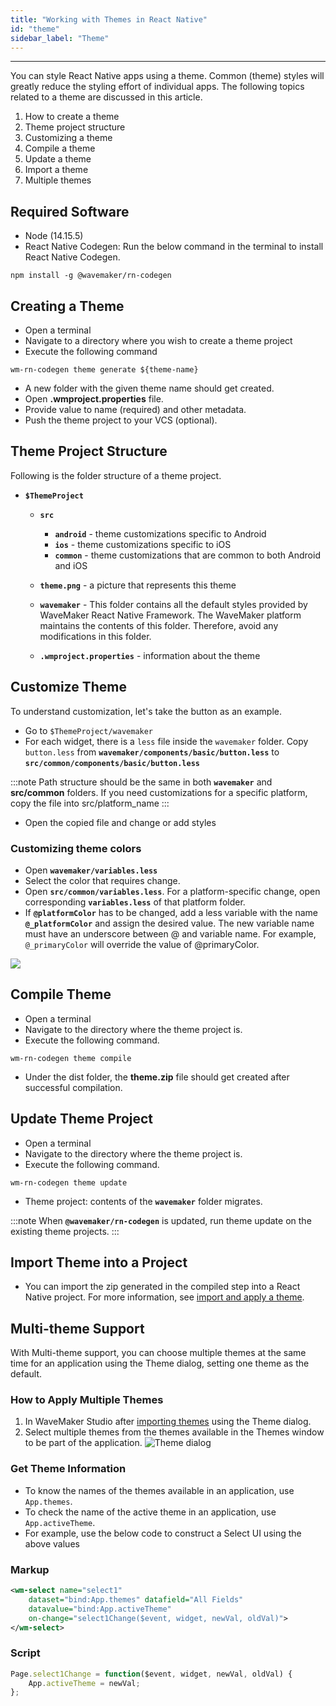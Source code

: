 ```yaml
---
title: "Working with Themes in React Native"
id: "theme"
sidebar_label: "Theme"
---
```

---

You can style React Native apps using a theme. Common (theme) styles will greatly reduce the styling effort of individual apps. The following topics related to a theme are discussed in this article.

1. How to create a theme
2. Theme project structure
3. Customizing a theme
4. Compile a theme
5. Update a theme
6. Import a theme
7. Multiple themes

## Required Software

- Node (14.15.5)
- React Native Codegen:
  Run the below command in the terminal to install React Native Codegen.

```shell
npm install -g @wavemaker/rn-codegen
```

## Creating a Theme

- Open a terminal
- Navigate to a directory where you wish to create a theme project
- Execute the following command

```
wm-rn-codegen theme generate ${theme-name}
```
- A new folder with the given theme name should get created.
- Open **.wmproject.properties** file.
- Provide value to name (required) and other metadata.
- Push the theme project to your VCS (optional).

## Theme Project Structure

Following is the folder structure of a theme project.

- **`$ThemeProject`**
    - **`src`**
        - **`android`** - theme customizations specific to Android
        - **`ios`**  - theme customizations specific to iOS
        - **`common`** - theme customizations that are common to both Android and iOS
    - **`theme.png`** - a picture that represents this theme
    - **`wavemaker`** - This folder contains all the default styles provided by WaveMaker React Native Framework. The WaveMaker platform maintains the contents of this folder. Therefore, avoid any modifications in this folder.

    - **`.wmproject.properties`** - information about the theme

## Customize Theme

To understand customization, let's take the button as an example.

- Go to `$ThemeProject/wavemaker`
- For each widget, there is a `less` file inside the `wavemaker` folder. Copy `button.less` from **`wavemaker/components/basic/button.less`** to **`src/common/components/basic/button.less`** 

:::note
Path structure should be the same in both **`wavemaker`** and **src/common** folders. If you need customizations for a specific platform, copy the file into src/platform_name
:::

- Open the copied file and change or add styles

### Customizing theme colors

- Open **`wavemaker/variables.less`**
- Select the color that requires change.
- Open **`src/common/variables.less`**. For a platform-specific change, open corresponding **`variables.less`** of that platform folder.
- If **`@platformColor`** has to be changed, add a less variable with the name **`@_platformColor`** and assign the desired value. The new variable name must have an underscore between @ and variable name. For example, `@_primaryColor` will override the value of @primaryColor.

![](/learn/assets/rn_theme_variables.png)

## Compile Theme

- Open a terminal
- Navigate to the directory where the theme project is.
- Execute the following command.

```
wm-rn-codegen theme compile
```

- Under the dist folder, the **theme.zip** file should get created after successful compilation.

## Update Theme Project

- Open a terminal
- Navigate to the directory where the theme project is.
- Execute the following command.

```
wm-rn-codegen theme update
```

- Theme project: contents of the **`wavemaker`** folder migrates. 

:::note
When **`@wavemaker/rn-codegen`** is updated, run theme update on the existing theme projects.
:::

## Import Theme into a Project

- You can import the zip generated in the compiled step into a React Native project. For more information, see [import and apply a theme](/learn/app-development/ui-design/themes#import-theme).

## Multi-theme Support

With Multi-theme support, you can choose multiple themes at the same time for an application using the Theme dialog, setting one theme as the default.

### How to Apply Multiple Themes

1. In WaveMaker Studio after [importing themes](#6-import-theme-into-a-project) using the Theme dialog.
2. Select multiple themes from the themes available in the Themes window to be part of the application.
![Theme dialog](/learn/assets/react-native/theme/theme-dialog.png)

### Get Theme Information

- To know the names of the themes available in an application, use `App.themes`.
- To check the name of the active theme in an application, use `App.activeTheme`.
- For example, use the below code to construct a Select UI using the above values

### Markup

```xml
<wm-select name="select1" 
    dataset="bind:App.themes" datafield="All Fields" 
    datavalue="bind:App.activeTheme" 
    on-change="select1Change($event, widget, newVal, oldVal)">
</wm-select>
```

### Script

```javascript
Page.select1Change = function($event, widget, newVal, oldVal) {
    App.activeTheme = newVal;
};
```

